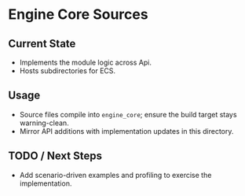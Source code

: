 # Engine Core Sources

## Current State

- Implements the module logic across Api.
- Hosts subdirectories for ECS.

## Usage

- Source files compile into `engine_core`; ensure the build target stays warning-clean.
- Mirror API additions with implementation updates in this directory.

## TODO / Next Steps

- Add scenario-driven examples and profiling to exercise the implementation.

